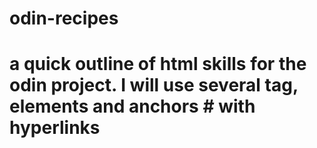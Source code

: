# odin-recipes
# a quick outline of html skills for the odin project. I will use several tag, elements and anchors # with hyperlinks